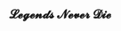 ## 𝓛𝓮𝓰𝓮𝓷𝓭𝓼 𝓝𝓮𝓿𝓮𝓻 𝓓𝓲𝓮

<div id="times"></div>
<script type="text/javascript">
    window.onload=()=>{
        setInterval(()=>{
            document.getElementById("times").innerHTML = Date();
        },100);
    };
</script>



